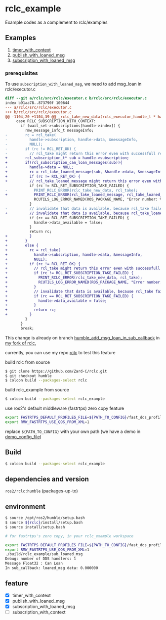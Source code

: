 # rclc_example

Example codes as a complement to rclc/examples

## Examples

1. [timer_with_context](rclc_example/src/timer_with_context.c)
2. [publish_with_loaned_msg](rclc_example/src/pub_loaned_msg.c)
3. [subscription_with_loaned_msg](rclc_example/src/sub_loaned_msg.c)

### prerequisites

To use `subscription_with_loaned_msg`, we need to add msg_loan in rclc/executor.c

```diff
diff --git a/rclc/src/rclc/executor.c b/rclc/src/rclc/executor.c
index b91aa78..873790f 100644
--- a/rclc/src/rclc/executor.c
+++ b/rclc/src/rclc/executor.c
@@ -1104,20 +1104,39 @@ _rclc_take_new_data(rclc_executor_handle_t * handle, rcl_wait_set_t * wait_set)
     case RCLC_SUBSCRIPTION_WITH_CONTEXT:
       if (wait_set->subscriptions[handle->index]) {
         rmw_message_info_t messageInfo;
-        rc = rcl_take(
-          handle->subscription, handle->data, &messageInfo,
-          NULL);
-        if (rc != RCL_RET_OK) {
-          // rcl_take might return this error even with successfull rcl_wait
+        rcl_subscription_t* sub = handle->subscription;
+        if(rcl_subscription_can_loan_messages(sub)){
+          handle->data = NULL;
+          rc = rcl_take_loaned_message(sub, &handle->data, &messageInfo, NULL); // how to return it to rmw????
+          if (rc != RCL_RET_OK) {
+          // rcl_take_loaned_message might return this error even with successfull rcl_wait
           if (rc != RCL_RET_SUBSCRIPTION_TAKE_FAILED) {
-            PRINT_RCLC_ERROR(rclc_take_new_data, rcl_take);
+            PRINT_RCLC_ERROR(rcl_take_loaned_message, rcl_take_loaned_message);
             RCUTILS_LOG_ERROR_NAMED(ROS_PACKAGE_NAME, "Error number: %d", rc);
           }
-          // invalidate that data is available, because rcl_take failed
+          // invalidate that data is available, because rcl_take_loaned_message failed
           if (rc == RCL_RET_SUBSCRIPTION_TAKE_FAILED) {
             handle->data_available = false;
           }
           return rc;
+          }
+        }
+        else {
+          rc = rcl_take(
+            handle->subscription, handle->data, &messageInfo,
+            NULL);
+          if (rc != RCL_RET_OK) {
+            // rcl_take might return this error even with successfull rcl_wait
+            if (rc != RCL_RET_SUBSCRIPTION_TAKE_FAILED) {
+              PRINT_RCLC_ERROR(rclc_take_new_data, rcl_take);
+              RCUTILS_LOG_ERROR_NAMED(ROS_PACKAGE_NAME, "Error number: %d", rc);
+            }
+            // invalidate that data is available, because rcl_take failed
+            if (rc == RCL_RET_SUBSCRIPTION_TAKE_FAILED) {
+              handle->data_available = false;
+            }
+            return rc;
+          }
         }
       }
       break;
```

This change is already on branch  [humble_add_msg_loan_in_sub_callback](https://github.com/Zard-C/rclc/pull/1) in [my fork of rclc](https://github.com/Zard-C/rclc),

currently, you can use my repo [rclc](https://github.com/Zard-C/rclc) to test this feature

build rclc from source

```bash
$ git clone https://github.com/Zard-C/rclc.git
$ git checkout humble
$ colcon build --packages-select rclc
```
build rclc_example from source

```bash
$ colcon build --packages-select rclc_example
```
use ros2's default middleware (fastrtps) zero copy feature

```bash
export FASTRTPS_DEFAULT_PROFILES_FILE=${PATH_TO_CONFIG}/fast_dds_profiles.xml
export RMW_FASTRTPS_USE_QOS_FROM_XML=1
```
replace `${PATH_TO_CONFIG}` with your own path (we have a demo in [demo_config_file](config/fastrtps/fast_dds_profiles.xml))

## Build

```bash
$ colcon build --packages-select rclc_example
```
## dependencies and version

`ros2/rclc:humble` (packages-up-to)

## environment

```bash
$ source /opt/ros2/humble/setup.bash
$ source ${rclc}/install/setup.bash
$ source install/setup.bash

# for fastrtps's zero copy, in your rclc_example workspace

export FASTRTPS_DEFAULT_PROFILES_FILE=${PATH_TO_CONFIG}/fast_dds_profiles.xml
export RMW_FASTRTPS_USE_QOS_FROM_XML=1
./build/rclc_example/sub_loaned_msg
Debug: number of DDS handlers: 1
Message Float32 : Can Loan
In sub_callback: loaned_msg data: 0.000000

```


## feature

- [x] timer_with_context
- [x] publish_with_loaned_msg
- [x] subscription_with_loaned_msg
- [ ] subscription_with_context
